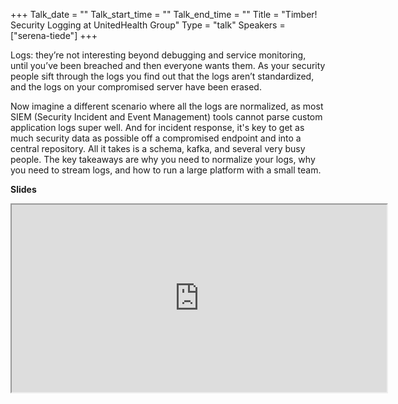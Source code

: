 +++
Talk_date = ""
Talk_start_time = ""
Talk_end_time = ""
Title = "Timber! Security Logging at UnitedHealth Group"
Type = "talk"
Speakers = ["serena-tiede"]
+++

Logs: they’re not interesting beyond debugging and service monitoring, until you’ve been breached and then everyone wants them. As your security people sift through the logs you find out that the logs aren’t standardized, and the logs on your compromised server have been erased.

Now imagine a different scenario where all the logs are normalized, as most SIEM (Security Incident and Event Management) tools cannot parse custom application logs super well. And for incident response, it's key to get as much security data as possible off a compromised endpoint and into a central repository. All it takes is a schema, kafka, and several very busy people. The key takeaways are why you need to normalize your logs, why you need to stream logs, and how to run a large platform with a small team.

<b>Slides</b>
<br>
<iframe src="https://ladyserena.github.io/DevOpsDaysMSP/#/" title="Serena Tiede" width="600" height="300">
  <p>Your browser does not support iframes; please see https://ladyserena.github.io/DevOpsDaysMSP/#/ for the slides.</p>
</iframe>
